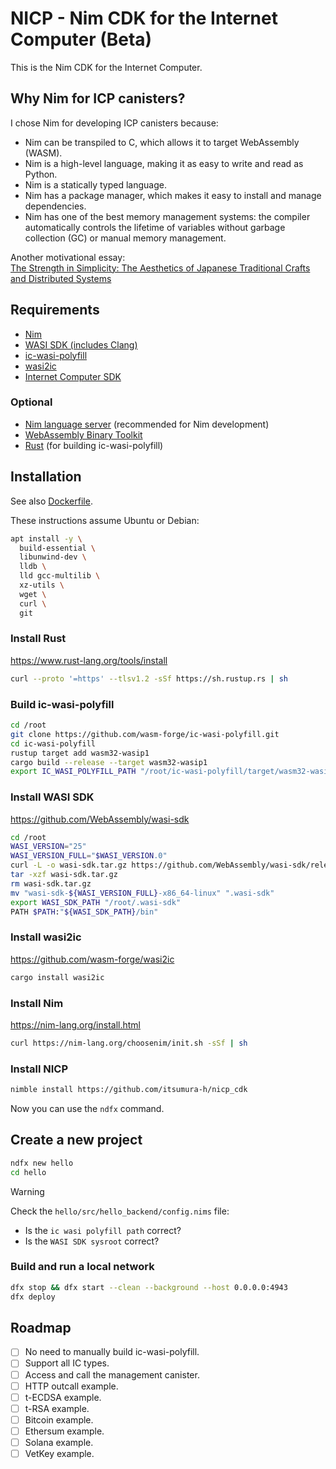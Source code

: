 NICP - Nim CDK for the Internet Computer (Beta)
===

This is the Nim CDK for the Internet Computer.

## Why Nim for ICP canisters?

I chose Nim for developing ICP canisters because:
- Nim can be transpiled to C, which allows it to target WebAssembly (WASM).
- Nim is a high-level language, making it as easy to write and read as Python.
- Nim is a statically typed language.
- Nim has a package manager, which makes it easy to install and manage dependencies.
- Nim has one of the best memory management systems: the compiler automatically controls the lifetime of variables without garbage collection (GC) or manual memory management.

Another motivational essay:  
[The Strength in Simplicity: The Aesthetics of Japanese Traditional Crafts and Distributed Systems](./docs/en/strength_in_simplicity.md)

## Requirements

- [Nim](https://nim-lang.org)  
- [WASI SDK (includes Clang)](https://github.com/WebAssembly/wasi-sdk)  
- [ic-wasi-polyfill](https://github.com/wasm-forge/ic-wasi-polyfill)  
- [wasi2ic](https://github.com/wasm-forge/wasi2ic)  
- [Internet Computer SDK](https://internetcomputer.org/docs/current/developer-docs/setup/install/sdk-install)  

### Optional

- [Nim language server](https://github.com/nim-lang/langserver) (recommended for Nim development)  
- [WebAssembly Binary Toolkit](https://github.com/WebAssembly/wabt)  
- [Rust](https://www.rust-lang.org) (for building ic-wasi-polyfill)

## Installation

See also [Dockerfile](docker/app/develop.Dockerfile).

These instructions assume Ubuntu or Debian:

```sh
apt install -y \
  build-essential \
  libunwind-dev \
  lldb \
  lld gcc-multilib \
  xz-utils \
  wget \
  curl \
  git
```

### Install Rust
https://www.rust-lang.org/tools/install

```sh
curl --proto '=https' --tlsv1.2 -sSf https://sh.rustup.rs | sh
```

### Build ic-wasi-polyfill

```sh
cd /root
git clone https://github.com/wasm-forge/ic-wasi-polyfill.git
cd ic-wasi-polyfill
rustup target add wasm32-wasip1
cargo build --release --target wasm32-wasip1
export IC_WASI_POLYFILL_PATH "/root/ic-wasi-polyfill/target/wasm32-wasip1/release"
```

### Install WASI SDK
https://github.com/WebAssembly/wasi-sdk

```sh
cd /root
WASI_VERSION="25"
WASI_VERSION_FULL="$WASI_VERSION.0"
curl -L -o wasi-sdk.tar.gz https://github.com/WebAssembly/wasi-sdk/releases/download/wasi-sdk-${WASI_VERSION}/wasi-sdk-${WASI_VERSION_FULL}-x86_64-linux.tar.gz
tar -xzf wasi-sdk.tar.gz
rm wasi-sdk.tar.gz
mv "wasi-sdk-${WASI_VERSION_FULL}-x86_64-linux" ".wasi-sdk"
export WASI_SDK_PATH "/root/.wasi-sdk"
PATH $PATH:"${WASI_SDK_PATH}/bin"
```

### Install wasi2ic
https://github.com/wasm-forge/wasi2ic

```sh
cargo install wasi2ic
```

### Install Nim
https://nim-lang.org/install.html

```sh
curl https://nim-lang.org/choosenim/init.sh -sSf | sh
```

### Install NICP

```sh
nimble install https://github.com/itsumura-h/nicp_cdk
```

Now you can use the `ndfx` command.

## Create a new project

```sh
ndfx new hello
cd hello
```

> [!WARNING]  
> Check the `hello/src/hello_backend/config.nims` file:  
> - Is the `ic wasi polyfill path` correct?  
> - Is the `WASI SDK sysroot` correct?  

### Build and run a local network

```sh
dfx stop && dfx start --clean --background --host 0.0.0.0:4943
dfx deploy
```

## Roadmap

- [ ] No need to manually build ic-wasi-polyfill.  
- [ ] Support all IC types.  
- [ ] Access and call the management canister.  
- [ ] HTTP outcall example.  
- [ ] t-ECDSA example.  
- [ ] t-RSA example.  
- [ ] Bitcoin example.  
- [ ] Ethersum example.  
- [ ] Solana example.  
- [ ] VetKey example.
